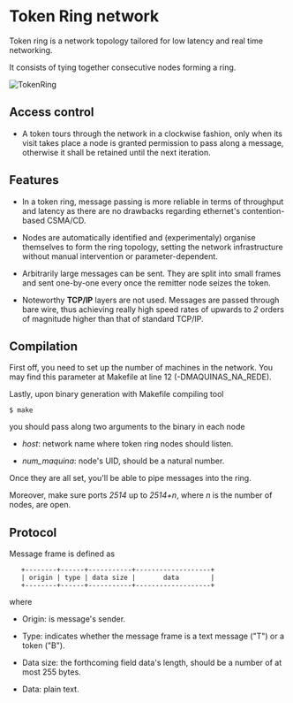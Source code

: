 # Token Ring network

Token ring is a network topology tailored for low latency and real time networking.

It consists of tying together consecutive nodes forming a ring.

![TokenRing](http://www.webopedia.com/FIG/RING.gif)

## Access control

* A token tours through the network in a clockwise fashion, only when its visit
takes place a node is granted permission to pass along a message, otherwise
it shall be retained until the next iteration.

## Features

* In a token ring, message passing is more reliable in terms of throughput and
latency as there are no drawbacks regarding ethernet's contention-based CSMA/CD.

* Nodes are automatically identified and (experimentaly) organise themselves to
form the ring topology, setting the network infrastructure without manual
intervention or parameter-dependent.

* Arbitrarily large messages can be sent. They are split into small frames
and sent one-by-one every once the remitter node seizes the token.

* Noteworthy **TCP/IP** layers are not used. Messages are passed through
bare wire, thus achieving really high speed rates of upwards to _2_ orders
of magnitude higher than that of standard TCP/IP.

## Compilation

First off, you need to set up the number of machines in the network. You may
find this parameter at Makefile at line 12 (-DMAQUINAS\_NA\_REDE).

Lastly, upon binary generation with Makefile compiling tool

```
$ make
```

you should pass along two arguments to the binary in each node

* *host*: network name where token ring nodes should listen.

* *num\_maquina*: node's UID, should be a natural number.

Once they are all set, you'll be able to pipe messages into the ring.

Moreover, make sure ports _2514_ up to _2514+n_, where _n_ is the number of
nodes, are open.

## Protocol

Message frame is defined as

```
   +--------+------+-----------+-------------------+
   | origin | type | data size |       data        |
   +--------+------+-----------+-------------------+
```

where

* Origin: is message's sender.

* Type: indicates whether the message frame is a text message ("T") or a token ("B").

* Data size: the forthcoming field data's length, should be a number of at most 255 bytes.

* Data: plain text.

